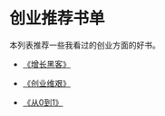 # 创业推荐书单

本列表推荐一些我看过的创业方面的好书。

- [《增长黑客》][1]
- [《创业维艰》][2]
- [《从0到1》][3]


  [1]: http://book.douban.com/subject/26541801/
  [2]: http://book.douban.com/subject/26306686/
  [3]: http://book.douban.com/subject/26297606/